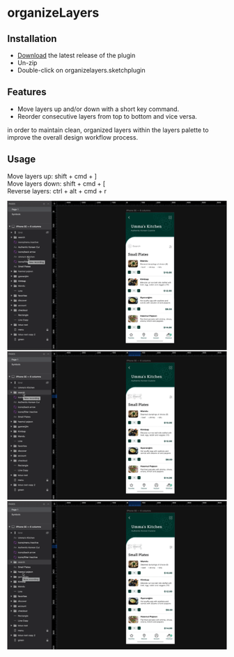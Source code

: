 # organizeLayers

## Installation

- [Download](https://github.com/eunicejson/organizeLayers/releases) the latest release of the plugin
- Un-zip
- Double-click on organizelayers.sketchplugin

## Features

- Move layers up and/or down with a short key command.
- Reorder consecutive layers from top to bottom and vice versa.

in order to maintain clean, organized layers within the layers palette to improve the overall design workflow process.

## Usage

Move layers up: shift + cmd + ]<br>
Move layers down: shift + cmd + [<br>
Reverse layers: ctrl + alt + cmd + r

![Move up](https://github.com/eunicejson/organizeLayers/blob/master/assets/move-up.gif)
<br>
![Move down](https://github.com/eunicejson/organizeLayers/blob/master/assets/move-down.gif)
<br>
![Reverse layers](https://github.com/eunicejson/organizeLayers/blob/master/assets/reverse-layers.gif)
<br>
